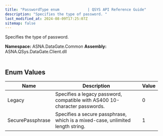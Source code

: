 ```yaml
---
title: "PasswordType enum             | QSYS API Reference Guide"
description: "Specifies the type of password. "
last_modified_at: 2024-08-09T17:25:07Z
sitemap: false
---
```


Specifies the type of password.

**Namespace:** ASNA.DataGate.Common
**Assembly:** ASNA.QSys.DataGate.Client.dll
<br>
<br>

## Enum Values

| Name | Description | Value
| --- | --- | --- 
| Legacy | Specifies a legacy password, compatible with AS400 10-character passwords. | 0 |
| SecurePassphrase | Specifies a secure passphrase, which is a mixed-case, unlimited length string. | 1 |
